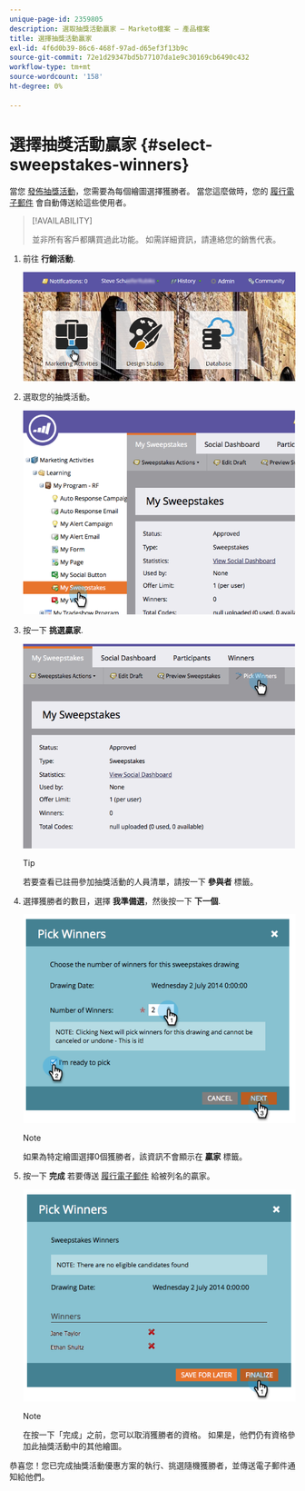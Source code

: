 ```yaml
---
unique-page-id: 2359805
description: 選取抽獎活動贏家 — Marketo檔案 — 產品檔案
title: 選擇抽獎活動贏家
exl-id: 4f6d0b39-86c6-468f-97ad-d65ef3f13b9c
source-git-commit: 72e1d29347bd5b77107da1e9c30169cb6490c432
workflow-type: tm+mt
source-wordcount: '158'
ht-degree: 0%

---
```


# 選擇抽獎活動贏家 {#select-sweepstakes-winners}

當您 [發佈抽獎活動](/help/marketo/product-docs/demand-generation/social/sweepstakes/publish-a-sweepstakes.md)，您需要為每個繪圖選擇獲勝者。 當您這麼做時，您的 [履行電子郵件](/help/marketo/product-docs/demand-generation/social/social-functions/use-emails-in-social-promotions.md) 會自動傳送給這些使用者。

>[!AVAILABILITY]
>
>並非所有客戶都購買過此功能。 如需詳細資訊，請連絡您的銷售代表。

1. 前往 **行銷活動**.

   ![](assets/login-marketing-activities.png)

1. 選取您的抽獎活動。

   ![](assets/image2014-9-25-17-3a47-3a37.png)

1. 按一下 **挑選贏家**.

   ![](assets/image2014-9-25-17-3a47-3a49.png)

   >[!TIP]
   >
   >若要查看已註冊參加抽獎活動的人員清單，請按一下 **參與者** 標籤。

1. 選擇獲勝者的數目，選擇 **我準備選**，然後按一下 **下一個**.

   ![](assets/image2014-9-25-17-3a49-3a2.png)

   >[!NOTE]
   >
   >如果為特定繪圖選擇0個獲勝者，該資訊不會顯示在 **贏家** 標籤。

1. 按一下 **完成** 若要傳送 [履行電子郵件](/help/marketo/product-docs/demand-generation/social/referral-offers/send-referral-offer-fulfillment-email.md) 給被列名的贏家。

   ![](assets/image2014-9-25-17-3a49-3a48.png)

   >[!NOTE]
   >
   >在按一下「完成」之前，您可以取消獲勝者的資格。 如果是，他們仍有資格參加此抽獎活動中的其他繪圖。

恭喜您！您已完成抽獎活動優惠方案的執行、挑選隨機獲勝者，並傳送電子郵件通知給他們。
